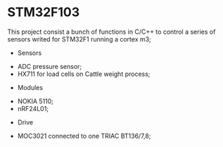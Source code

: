 # STM32F103

This project consist a bunch of functions in C/C++ to control a series of sensors writed for STM32F1 running a cortex m3;

- Sensors
 + ADC pressure sensor;
 + HX711 for load cells on Cattle weight process;

- Modules
 + NOKIA 5110;
 + nRF24L01;

- Drive
 + MOC3021 connected to one TRIAC BT136/7,8;

